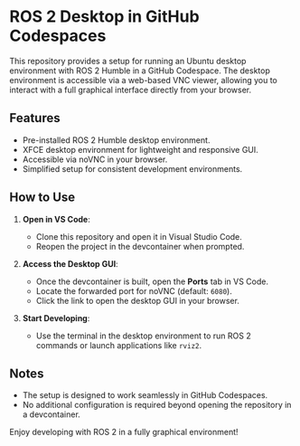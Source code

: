# ROS 2 Desktop in GitHub Codespaces

This repository provides a setup for running an Ubuntu desktop environment with ROS 2 Humble in a GitHub Codespace. The desktop environment is accessible via a web-based VNC viewer, allowing you to interact with a full graphical interface directly from your browser.

## Features
- Pre-installed ROS 2 Humble desktop environment.
- XFCE desktop environment for lightweight and responsive GUI.
- Accessible via noVNC in your browser.
- Simplified setup for consistent development environments.

## How to Use
1. **Open in VS Code**:
   - Clone this repository and open it in Visual Studio Code.
   - Reopen the project in the devcontainer when prompted.

2. **Access the Desktop GUI**:
   - Once the devcontainer is built, open the **Ports** tab in VS Code.
   - Locate the forwarded port for noVNC (default: `6080`).
   - Click the link to open the desktop GUI in your browser.

3. **Start Developing**:
   - Use the terminal in the desktop environment to run ROS 2 commands or launch applications like `rviz2`.

## Notes
- The setup is designed to work seamlessly in GitHub Codespaces.
- No additional configuration is required beyond opening the repository in a devcontainer.

Enjoy developing with ROS 2 in a fully graphical environment!